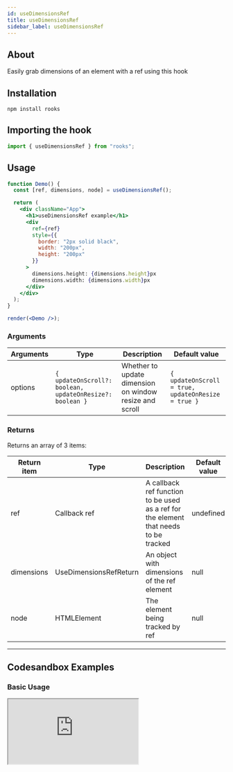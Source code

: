 ```yaml
---
id: useDimensionsRef
title: useDimensionsRef
sidebar_label: useDimensionsRef
---
```


## About

Easily grab dimensions of an element with a ref using this hook

[//]: # "Main"

## Installation

```
npm install rooks
```

## Importing the hook

```javascript
import { useDimensionsRef } from "rooks";
```

## Usage

```jsx
function Demo() {
  const [ref, dimensions, node] = useDimensionsRef();

  return (
    <div className="App">
      <h1>useDimensionsRef example</h1>
      <div
        ref={ref}
        style={{
          border: "2px solid black",
          width: "200px",
          height: "200px"
        }}
      >
        dimensions.height: {dimensions.height}px
        dimensions.width: {dimensions.width}px
      </div>
    </div>
  );
}

render(<Demo />);
```

### Arguments

| Arguments | Type                                                      | Description                                             | Default value                                        |
|-----------|-----------------------------------------------------------|---------------------------------------------------------|------------------------------------------------------|
| options   | `{ updateOnScroll?: boolean,  updateOnResize?: boolean }` | Whether to update dimension on window resize and scroll | `{  updateOnScroll = true,  updateOnResize = true }` |


### Returns

Returns an array of 3 items:

| Return item | Type                   | Description                                                                          | Default value |
|-------------|------------------------|--------------------------------------------------------------------------------------|---------------|
| ref         | Callback ref           | A callback ref function to be used as a ref for the element that needs to be tracked | undefined     |
| dimensions  | UseDimensionsRefReturn | An object with dimensions of the ref element                                         | null          |
| node        | HTMLElement            | The element being tracked by ref                                                     | null          |

---

## Codesandbox Examples

### Basic Usage

<iframe src="https://codesandbox.io/embed/usedimensionsref-jjxsy?fontsize=14&hidenavigation=1&theme=dark"
  style={{
    width: "100%",
    height: 500,
    border: 0,
    borderRadius: 4,
    overflow: "hidden"
  }} 
  title="useDimensionsRef"
  allow="accelerometer; ambient-light-sensor; camera; encrypted-media; geolocation; gyroscope; hid; microphone; midi; payment; usb; vr; xr-spatial-tracking"
  sandbox="allow-forms allow-modals allow-popups allow-presentation allow-same-origin allow-scripts"
/>

---

## Join Bhargav's discord server

You can click on the floating discord icon at the bottom right of the screen and talk to us in our server.
